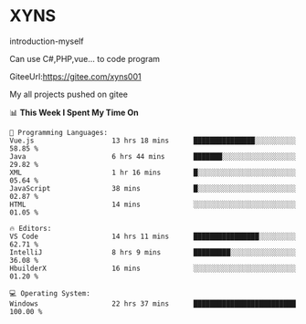# XYNS
introduction-myself

Can use C#,PHP,vue... to code program

GiteeUrl:https://gitee.com/xyns001

My all projects pushed on gitee

<!--START_SECTION:waka-->
📊 **This Week I Spent My Time On** 

```text
💬 Programming Languages: 
Vue.js                   13 hrs 18 mins      ███████████████░░░░░░░░░░   58.85 % 
Java                     6 hrs 44 mins       ███████░░░░░░░░░░░░░░░░░░   29.82 % 
XML                      1 hr 16 mins        █░░░░░░░░░░░░░░░░░░░░░░░░   05.64 % 
JavaScript               38 mins             █░░░░░░░░░░░░░░░░░░░░░░░░   02.87 % 
HTML                     14 mins             ░░░░░░░░░░░░░░░░░░░░░░░░░   01.05 % 

🔥 Editors: 
VS Code                  14 hrs 11 mins      ████████████████░░░░░░░░░   62.71 % 
IntelliJ                 8 hrs 9 mins        █████████░░░░░░░░░░░░░░░░   36.08 % 
HbuilderX                16 mins             ░░░░░░░░░░░░░░░░░░░░░░░░░   01.20 % 

💻 Operating System: 
Windows                  22 hrs 37 mins      █████████████████████████   100.00 % 
```


<!--END_SECTION:waka-->
